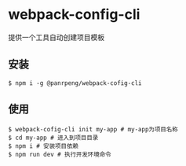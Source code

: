 # webpack-config-cli
提供一个工具自动创建项目模板
## 安装
```
$ npm i -g @panrpeng/webpack-cofig-cli
```
## 使用
```
$ webpack-cofig-cli init my-app # my-app为项目名称
$ cd my-app # 进入到项目目录
$ npm i # 安装项目依赖
$ npm run dev # 执行开发环境命令
```
